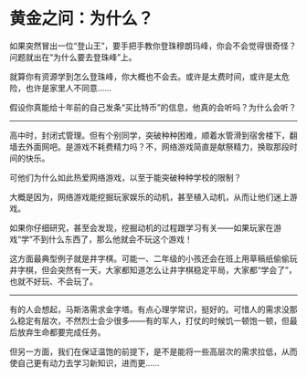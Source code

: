 <script setup>
    import TQ from "../../public/three_question.vue";
</script>


# 黄金之问：为什么？

如果突然冒出一位“登山王”，要手把手教你登珠穆朗玛峰，你会不会觉得很奇怪？问题就出在“为什么要去登珠峰”上。

就算你有资源学到怎么登珠峰，你大概也不会去。或许是太费时间，或许是太危险，也许是家里人不同意……

假设你真能给十年前的自己发条“买比特币”的信息，他真的会听吗？为什么会听？

---

高中时，封闭式管理。但有个别同学，突破种种困难，顺着水管滑到宿舍楼下，翻墙去外面网吧。是游戏不耗费精力吗？不，网络游戏简直是献祭精力，换取那段时间的快乐。

可他们为什么如此热爱网络游戏，以至于能突破种种学校的限制？

大概是因为，网络游戏能挖掘玩家娱乐的动机，甚至植入动机，从而让他们迷上游戏。

如果你仔细研究，甚至会发现，挖掘动机的过程跟学习有关——如果玩家在游戏“学”不到什么东西了，那么他就会不玩这个游戏！

这方面最典型例子就是井字棋。可能一、二年级的小孩还会在班上用草稿纸偷偷玩井字棋，但会突然有一天，大家都知道怎么让井字棋稳定平局，大家都“学会了”，也就不好玩、不会玩了。

---

有的人会想起，马斯洛需求金字塔。有点心理学常识，挺好的。可惜人的需求没那么稳定有层次，不然烈士会少很多——有的军人，打仗的时候饥一顿饱一顿，但最后放弃生命都要完成任务。

但另一方面，我们在保证温饱的前提下，是不是能将一些高层次的需求拉低，从而使自己更有动力去学习新知识，进而更……

[//]: # (TODO: 补充文章)

<TQ />

